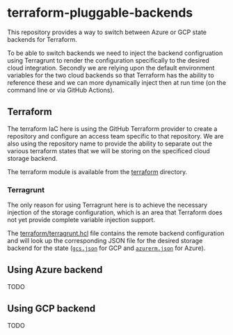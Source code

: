 # terraform-pluggable-backends

This repository provides a way to switch between Azure or GCP state backends for Terraform.

To be able to switch backends we need to inject the backend configruation using Terragrunt to render the configuration
specifically to the desired cloud integration.
Secondly we are relying upon the default environment variables for the two cloud backends so that Terraform has the ability
to reference these and we can more dynamically inject then at run time (on the command line or via GitHub Actions).

## Terraform
The terraform IaC here is using the GitHub Terraform provider to create a repository and configure an access team specific to that repository.
We are also using the repository name to provide the ability to separate out the various terraform states that we will be storing on the specificed
cloud storage backend.

The terraform module is available from the [terraform](./terraform) directory.

### Terragrunt
The only reason for using Terragrunt here is to achieve the necessary injection of the storage configuration, which is an area that Terraform does not
yet provide complete variable injection support.

The [terraform/terragrunt.hcl](./terraform/terragrunt.hcl) file contains the remote backend configuration and will look up the corresponding JSON file
for the desired storage backend for the state ([`gcs.json`](./terraform/backend/gcs.json) for GCP and [`azurerm.json`](./terraform/backend/azurerm.json) for Azure).


## Using Azure backend

TODO

## Using GCP backend

TODO